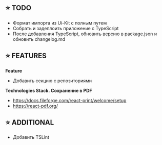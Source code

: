 ## ⭐️ TODO

- Формат импорта из Ui-Kit с полным путем
- Собрать и задеплоить приложение с TypeScript
- После добавления TypeScript, обновить версию в package.json и обновить changelog.md

## ⭐️ FEATURES

**Feature**
- Добавить секцию с репозиториями

**Technologies Stack. Сохранение в PDF**
- https://docs.fileforge.com/react-print/welcome/setup
- https://react-pdf.org/

## ⭐️ ADDITIONAL

- Добавить TSLint
